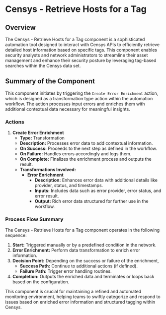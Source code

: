 # Censys - Retrieve Hosts for a Tag

## Overview
The Censys - Retrieve Hosts for a Tag component is a sophisticated automation tool designed to interact with Censys APIs to efficiently retrieve detailed host information based on specific tags. This component enables security analysts and network administrators to streamline their asset management and enhance their security posture by leveraging tag-based searches within the Censys data set.

## Summary of the Component
This component initiates by triggering the `Create Error Enrichment` action, which is designed as a transformation type action within the automation workflow. The action processes input errors and enriches them with additional contextual data necessary for meaningful insights.

### Actions
1. **Create Error Enrichment**
   - **Type:** Transformation
   - **Description:** Processes error data to add contextual information.
   - **On Success:** Proceeds to the next step as defined in the workflow.
   - **On Failure:** Handles errors accordingly and logs them.
   - **On Complete:** Finalizes the enrichment process and outputs the result.
   - **Transformations Involved:**
     - **Error Enrichment**
       - **Description:** Enhances error data with additional details like provider, status, and timestamps.
       - **Inputs:** Includes data such as error provider, error status, and error result.
       - **Output:** Rich error data structured for further use in the workflow.

### Process Flow Summary
The Censys - Retrieve Hosts for a Tag component operates in the following sequence:
1. **Start:** Triggered manually or by a predefined condition in the network.
2. **Error Enrichment:** Perform data transformation to enrich error information.
3. **Decision Point:** Depending on the success or failure of the enrichment,
   - **Success Path:** Continue to additional actions (if defined).
   - **Failure Path:** Trigger error handling routines.
4. **Completion:** Outputs the enriched data and terminates or loops back based on the configuration.

This component is crucial for maintaining a refined and automated monitoring environment, helping teams to swiftly categorize and respond to issues based on enriched error information and structured tagging within Censys.

